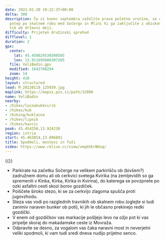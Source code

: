 ```yaml
---
date: 2022-01-20 19:22:37+00:00
delta: 300
description: Če si konec septembra zaželite prave poletne vročine, se odpravite na
  potep po skalnem robu med Sočergo in Mlini ki ga zaključite z obiskom ogromnih spodmolov
  tik ob državni meji.
difficulty: Prijeten družinski sprehod
difflevel: 1
duration: 2
gpx:
  center:
    lat: 45.458824530309585
    lon: 13.911695688307205
  file: VeliBadin.gpx
  modified: 1642708294
  zoom: 14
height: 410
layout: structured
lead: M_20220119_125939.jpg
maplink: https://mapzs.pzs.si/path/32098
name: VeliBadin
nearby:
- /hikes/lacnakukkvirik
- /hikes/kuk
- /biking/kuklacna
- /hikes/lipnik
- /hikes/kavcic
peak: 45.454250,13.924210
region: istria
start: 45.463854,13.896891
title: Spodmoli, mostovi in fuži
video: https://www.relive.cc/view/vmqXXkrBKoq/
---
```

{{<hike-details description="yes">}}

* Parkirate na začetku Sočerge na velikem parkirišču ob (bivšem?) zadružnem domu ali ob cerkvici svetega Kvirika (na zemljevidih so ga spremenili v Kinka, Kirka, Kirika in Kvirina), do katerega se povzpnete po ozki asfaltni cesti skozi borov gozdiček.
* Poiščete široko stezo, ki se za cerkvijo zlagoma spušča proti jugovzhodu.
* Steza vas vodi po razglednih travnikih ob skalnem robu (oglejte si tudi zanimiv naraven bunker ob poti), ki jih le občasno prekinejo redki gozdički.
* V enem od gozdičkov vas markacije pošljejo levo na ožjo pot ki vas pripelje skoraj do makadamske ceste iz Movraža.
* Odpravite se desno, za vogalom vas čaka naravni most in neverjetni veliki spodmoli, ki vam tudi sredi dneva nudijo prijetno senco.
